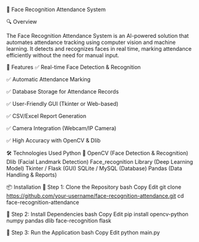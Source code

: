 📸 Face Recognition Attendance System

🔍 Overview

The Face Recognition Attendance System is an AI-powered solution that automates attendance tracking using computer vision and machine learning. It detects and recognizes faces in real time, marking attendance efficiently without the need for manual input.

🚀 Features
✅ Real-time Face Detection & Recognition

✅ Automatic Attendance Marking

✅ Database Storage for Attendance Records

✅ User-Friendly GUI (Tkinter or Web-based)

✅ CSV/Excel Report Generation

✅ Camera Integration (Webcam/IP Camera)

✅ High Accuracy with OpenCV & Dlib


🛠️ Technologies Used
Python 🐍
OpenCV (Face Detection & Recognition)
Dlib (Facial Landmark Detection)
Face_recognition Library (Deep Learning Model)
Tkinter / Flask (GUI)
SQLite / MySQL (Database)
Pandas (Data Handling & Reports)


📦 Installation
🔹 Step 1: Clone the Repository
bash
Copy
Edit
git clone https://github.com/your-username/face-recognition-attendance.git
cd face-recognition-attendance


🔹 Step 2: Install Dependencies
bash
Copy
Edit
pip install opencv-python numpy pandas dlib face-recognition flask


🔹 Step 3: Run the Application
bash
Copy
Edit
python main.py
